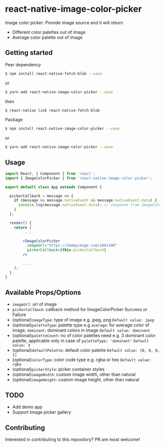 
# react-native-image-color-picker
Image color picker: Provide image source and it will return 
- Different color palettes out of image 
- Average color palette out of image

## Getting started

Peer dependency

```sh
$ npm install react-native-fetch-blob --save
```
or

```sh
$ yarn add react-native-image-color-picker --save
```
then

```sh
$ react-native link react-native-fetch-blob
```

Package 

```sh
$ npm install react-native-image-color-picker --save
```
or

```sh
$ yarn add react-native-image-color-picker --save
```

## Usage

```jsx
import React, { Component } from 'react';
import { ImageColorPicker } from 'react-native-image-color-picker';

export default class App extends Component {

  pickerCallback = message => {
    if (message && message.nativeEvent && message.nativeEvent.data) {
      console.log(message.nativeEvent.data); // response from ImageColorPicker
    }
  };

  render() {
    return (
        ....

        <ImageColorPicker
          imageUrl="https://dummyimage.com/100x100"
          pickerCallback={this.pickerCallback}
        />

        ....
    );
  }
}
```

## Available Props/Options

- `imageUrl`: url of image 
- `pickerCallback`: callback method for ImageColorPicker Success or Failure
- (optional)`imageType`: type of image e.g. jpeg, png `Default value: jpeg`
- (optional)`paletteType`: palette type e.g `average`: for average color of image, `dominant`: dominant colors in image `Default value: dominant`
- (optional)`paletteCount`: no of color palettes need e.g. 3 dominant color palette, applicable only in case of `paletteType: 'dominant'` `Default value: 3`
- (optional)`defaultPalette`: default color palette `Default value: [0, 0, 0, 1]`
- (optional)`colorType`: color code type e.g. rgba or hex `Default value: rgba`
- (optional)`pickerStyle`: picker container styles
- (optional)`imageWidth`: custom image width, other than natural
- (optional)`imageHeight`: custom image height, other than natural

## TODO

- Add demo app
- Support Image picker gallery

## Contributing

Interested in contributing to this repository? PR are most welcome!
